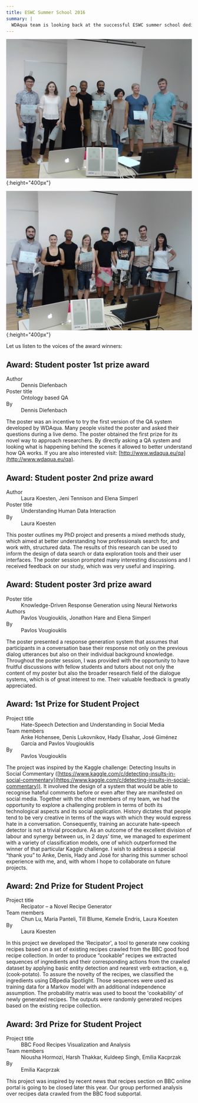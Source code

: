```yaml
---
title: ESWC Summer School 2016
summary: |
  WDAqua team is looking back at the successful ESWC summer school dedicated to Data Science that took place 5-10 September 2016 in Dubrovnik, Croatia (see [http://summerschool2016.eswc-conferences.org/](http://summerschool2016.eswc-conferences.org/)). During the summer school week, WDAqua ESRs enjoyed tutorials on a variety of Data Science topics, actively participated in interactive hands on sessions, presented their work during poster sessions and worked in teams to conduct exciting research projects. We are very pleased to see WDAqua ESRs bringing home a lot of awards for their poster presentations and projects. Congratulations!
---
```


![](/assets/images/news/2016-09-10/IMG_20160910_110254_0.jpg){:height="400px"}

![](/assets/images/news/2016-09-10/IMG_20160910_110546_0.jpg){:height="400px"}

Let us listen to the voices of the award winners:

## Award: Student poster 1st prize award

<dl class="dl-horizontal">
  <dt>Author</dt>
  <dd>Dennis Diefenbach</dd>
  <dt>Poster title</dt>
  <dd>Ontology based QA</dd>
  <dt>By</dt>
  <dd>Dennis Diefenbach</dd>
</dl>

The poster was an incentive to try the first version of the QA system developed by WDAqua. Many people visited the poster and asked their questions during a live demo. The poster obtained the first prize for its novel way to approach researchers. By directly asking a QA system and looking what is happening behind the scenes it allowed to better understand how QA works. If you are also interested visit: [http://www.wdaqua.eu/qa](http://www.wdaqua.eu/qa).

## Award: Student poster 2nd prize award

<dl class="dl-horizontal">
  <dt>Author</dt>
  <dd>Laura Koesten, Jeni Tennison and Elena Simperl</dd>
  <dt>Poster title</dt>
  <dd>Understanding Human Data Interaction</dd>
  <dt>By</dt>
  <dd>Laura Koesten</dd>
</dl>

This poster outlines my PhD project and presents a mixed methods study, which aimed at better understanding how professionals search for, and work with, structured data. The results of this research can be used to inform the design of data search or data exploration tools and their user interfaces. The poster session prompted many interesting discussions and I received feedback on our study, which was very useful and inspiring.

## Award: Student poster 3rd prize award

<dl class="dl-horizontal">
  <dt>Poster title</dt>
  <dd>Knowledge-Driven Response Generation using Neural Networks</dd>
  <dt>Authors</dt>
  <dd>Pavlos Vougiouklis, Jonathon Hare and Elena Simperl</dd>
  <dt>By</dt>
  <dd>Pavlos Vougiouklis</dd>
</dl>

The poster presented a response generation system that assumes that participants in a conversation base their response not only on the previous dialog utterances but also on their individual background knowledge. Throughout the poster session, I was provided with the opportunity to have fruitful discussions with fellow students and tutors about not only the content of my poster but also the broader research field of the dialogue systems, which is of great interest to me. Their valuable feedback is greatly appreciated.

## Award: 1st Prize for Student Project

<dl class="dl-horizontal">
  <dt>Project title</dt>
  <dd>Hate-Speech Detection and Understanding in Social Media</dd>
  <dt>Team members</dt>
  <dd>Anke Hohensee, Denis Lukovnikov, Hady Elsahar, José Giménez García and Pavlos Vougiouklis</dd>
  <dt>By</dt>
  <dd>Pavlos Vougiouklis</dd>
</dl>

The project was inspired by the Kaggle challenge: Detecting Insults in Social Commentary ([https://www.kaggle.com/c/detecting-insults-in-social-commentary](https://www.kaggle.com/c/detecting-insults-in-social-commentary)). It involved the design of a system that would be able to recognise hateful comments before or even after they are manifested on social media. Together with the other members of my team, we had the opportunity to explore a challenging problem in terms of both its technological aspects and its social application. History dictates that people tend to be very creative in terms of the ways with which they would express hate in a conversation. Consequently, training an accurate hate-speech detector is not a trivial procedure. As an outcome of the excellent division of labour and synergy between us, in 2 days’ time, we managed to experiment with a variety of classification models, one of which outperformed the winner of that particular Κaggle challenge. I wish to address a special “thank you” to Anke, Denis, Hady and José for sharing this summer school experience with me, and, with whom I hope to collaborate on future projects.

## Award: 2nd Prize for Student Project

<dl class="dl-horizontal">
  <dt>Project title</dt>
  <dd>Recipator – a Novel Recipe Generator</dd>
  <dt>Team members</dt>
  <dd>Chun Lu, Maria Panteli, Till Blume, Kemele Endris, Laura Koesten</dd>
  <dt>By</dt>
  <dd>Laura Koesten</dd>
</dl>

In this project we developed the 'Recipator', a tool to generate new cooking recipes based on a set of existing recipes crawled from the BBC good food recipe collection. In order to produce “cookable” recipes we extracted sequences of ingredients and their corresponding actions from the crawled dataset by applying basic entity detection and nearest verb extraction, e.g, (cook-potato). To assure the novelty of the recipes, we classified the ingredients using DBpedia Spotlight. Those sequences were used as training data for a Markov model with an additional independence assumption. The probability matrix was used to boost the 'cookability' of newly generated recipes. The outputs were randomly generated recipes based on the existing recipe collection.

## Award: 3rd Prize for Student Project

<dl class="dl-horizontal">
  <dt>Project title</dt>
  <dd>BBC Food Recipes Visualization and Analysis</dd>
  <dt>Team members</dt>
  <dd>Niousha Hormozi, Harsh Thakkar, Kuldeep Singh, Emilia Kacprzak</dd>
  <dt>By</dt>
  <dd>Emilia Kacprzak</dd>
</dl>

This project was inspired by recent news that recipes section on BBC online portal is going to be closed later this year. Our group performed analysis over recipes data crawled from the BBC food subportal.
